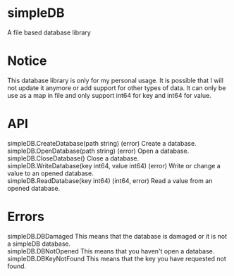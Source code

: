 # simpleDB
A file based database library

# Notice
This database library is only for my personal usage. It is possible that I will not update it anymore or add support for other types of data. It can only be use as a map in file and only support int64 for key and int64 for value.

# API
simpleDB.CreateDatabase(path string) (error) Create a database.  
simpleDB.OpenDatabase(path string) (error) Open a database.  
simpleDB.CloseDatabase() Close a database.  
simpleDB.WriteDatabase(key int64, value int64) (error) Write or change a value to an opened database.  
simpleDB.ReadDatabase(key int64) (int64, error) Read a value from an opened database.  

# Errors
simpleDB.DBDamaged This means that the database is damaged or it is not a simpleDB database.  
simpleDB.DBNotOpened This means that you haven't open a database.  
simpleDB.DBKeyNotFound This means that the key you have requested not found.